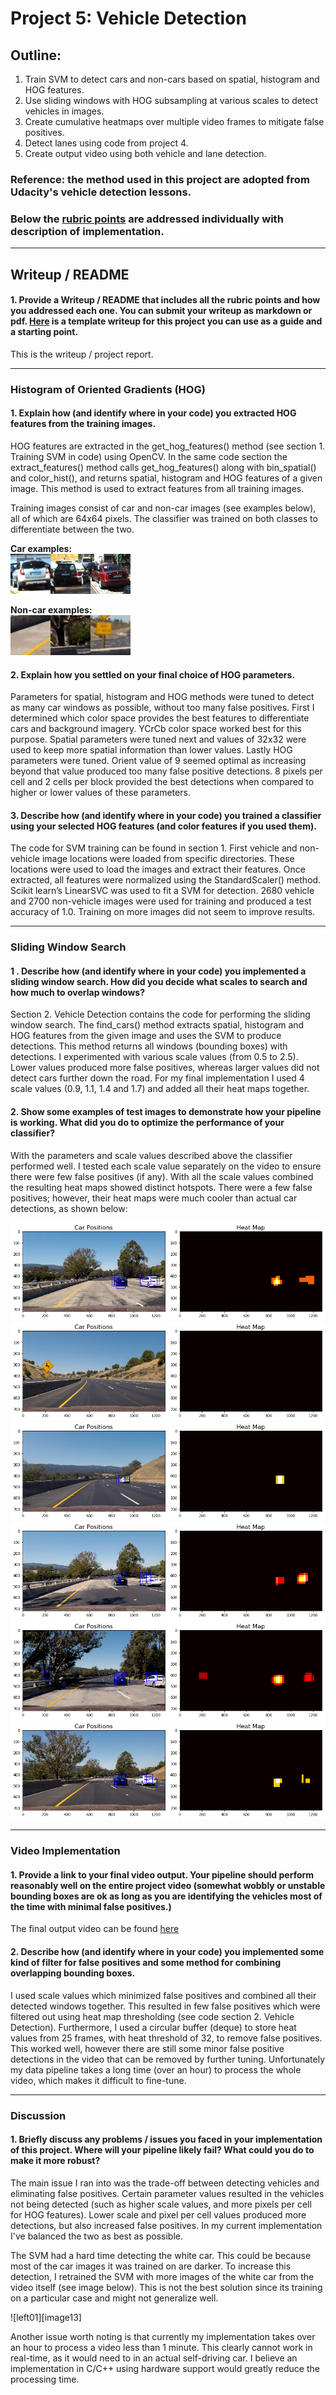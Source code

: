 # Project 5: Vehicle Detection

## Outline:
1. Train SVM to detect cars and non-cars based on spatial, histogram and HOG features.
2. Use sliding windows with HOG subsampling at various scales to detect vehicles in images.
3. Create cumulative heatmaps over multiple video frames to mitigate false positives.
4. Detect lanes using code from project 4.
5. Create output video using both vehicle and lane detection.

[//]: # (Image References)
[image1]: ./examples/car01.png
[image2]: ./examples/car02.png
[image3]: ./examples/car03.png
[image4]: ./examples/noncar01.png
[image5]: ./examples/noncar02.png
[image6]: ./examples/noncar03.png
[image7]: ./examples/heat01.png
[image8]: ./examples/heat02.png
[image9]: ./examples/heat03.png
[image10]: ./examples/heat04.png
[image11]: ./examples/heat05.png
[image12]: ./examples/heat06.png
[image12]: ./examples/left01.png
[image12]: ./examples/left02.png
[video1]: ./output_video_v2.mp4

### Reference: the method used in this project are adopted from Udacity's vehicle detection lessons.

### Below the [rubric points](https://review.udacity.com/#!/rubrics/513/view) are addressed individually with description of implementation.

---

## Writeup / README

#### 1. Provide a Writeup / README that includes all the rubric points and how you addressed each one.  You can submit your writeup as markdown or pdf.  [Here](https://github.com/udacity/CarND-Vehicle-Detection/blob/master/writeup_template.md) is a template writeup for this project you can use as a guide and a starting point.  

This is the writeup / project report.

---

### Histogram of Oriented Gradients (HOG)

#### 1. Explain how (and identify where in your code) you extracted HOG features from the training images.

HOG features are extracted in the get_hog_features() method (see section 1. Training SVM in code) using OpenCV. In the same code section the extract_features() method calls get_hog_features() along with bin_spatial() and color_hist(), and returns spatial, histogram and HOG features of a given image. This method is used to extract features from all training images.

Training images consist of car and non-car images (see examples below), all of which are 64x64 pixels. The classifier was trained on both classes to differentiate between the two.

**Car examples:**  
![car01][image1]![car02][image2]![car03][image3]
  
**Non-car examples:**   
![noncar01][image4]![noncar02][image5]![noncar03][image6]
  
#### 2. Explain how you settled on your final choice of HOG parameters.

Parameters for spatial, histogram and HOG methods were tuned to detect as many car windows as possible, without too many false positives. First I determined which color space provides the best features to differentiate cars and background imagery. YCrCb color space worked best for this purpose. Spatial parameters were tuned next and values of 32x32 were used to keep more spatial information than lower values. Lastly HOG parameters were tuned. Orient value of 9 seemed optimal as increasing beyond that value produced too many false positive detections. 8 pixels per cell and 2 cells per block provided the best detections when compared to higher or lower values of these parameters.
  
#### 3. Describe how (and identify where in your code) you trained a classifier using your selected HOG features (and color features if you used them).
  
The code for SVM training can be found in section 1. First vehicle and non-vehicle image locations were loaded from specific directories. These locations were used to load the images and extract their features. Once extracted, all features were normalized using the StandardScaler() method. Scikit learn’s LinearSVC was used to fit a SVM for detection. 2680 vehicle and 2700 non-vehicle images were used for training and produced a test accuracy of 1.0. Training on more images did not seem to improve results.
  
 ---
  
### Sliding Window Search

#### 1 . Describe how (and identify where in your code) you implemented a sliding window search.  How did you decide what scales to search and how much to overlap windows?

Section 2. Vehicle Detection contains the code for performing the sliding window search. The find_cars() method extracts spatial, histogram and HOG features from the given image and uses the SVM to produce detections. This method returns all windows (bounding boxes) with detections. I experimented with various scale values (from 0.5 to 2.5). Lower values produced more false positives, whereas larger values did not detect cars further down the road. For my final implementation I used 4 scale values (0.9, 1.1, 1.4 and 1.7) and added all their heat maps together.  
  
#### 2. Show some examples of test images to demonstrate how your pipeline is working.  What did you do to optimize the performance of your classifier?

With the parameters and scale values described above the classifier performed well. I tested each scale value separately on the video to ensure there were few false positives (if any). With all the scale values combined the resulting heat maps showed distinct hotspots. There were a few false positives; however, their heat maps were much cooler than actual car detections, as shown below:
  
![heat01][image7]  
![heat02][image8]  
![heat03][image9]  
![heat04][image10]  
![heat05][image11]  
![heat06][image12]  

---

### Video Implementation

#### 1. Provide a link to your final video output.  Your pipeline should perform reasonably well on the entire project video (somewhat wobbly or unstable bounding boxes are ok as long as you are identifying the vehicles most of the time with minimal false positives.)

The final output video can be found [here](./output_video_v2.mp4)

#### 2. Describe how (and identify where in your code) you implemented some kind of filter for false positives and some method for combining overlapping bounding boxes.

I used scale values which minimized false positives and combined all their detected windows together. This resulted in few false positives which were filtered out using heat map thresholding (see code section 2. Vehicle Detection). Furthermore, I used a circular buffer (deque) to store heat values from 25 frames, with heat threshold of 32, to remove false positives. This worked well, however there are still some minor false positive detections in the video that can be removed by further tuning. Unfortunately my data pipeline takes a long time (over an hour) to process the whole video, which makes it difficult to fine-tune. 

---

### Discussion

#### 1. Briefly discuss any problems / issues you faced in your implementation of this project.  Where will your pipeline likely fail?  What could you do to make it more robust?

The main issue I ran into was the trade-off between detecting vehicles and eliminating false positives. Certain parameter values resulted in the vehicles not being detected (such as higher scale values, and more pixels per cell for HOG features). Lower scale and pixel per cell values produced more detections, but also increased false positives. In my current implementation I've balanced the two as best as possible.

The SVM had a hard time detecting the white car. This could be because most of the car images it was trained on are darker. To increase this detection, I retrained the SVM with more images of the white car from the video itself (see image below). This is not the best solution since its training on a particular case and might not generalize well.

![left01][image13]  

Another issue worth noting is that currently my implementation takes over an hour to process a video less than 1 minute. This clearly cannot work in real-time, as it would need to in an actual self-driving car. I believe an implementation in C/C++ using hardware support would greatly reduce the processing time.


